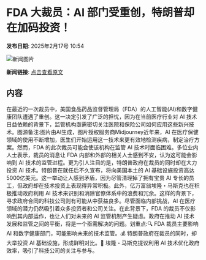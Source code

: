 # FDA 大裁员：AI 部门受重创，特朗普却在加码投资！

**发布日期**: 2025年2月17号 10:54

![新闻图片](https://pic.chinaz.com/picmap/201812181034444931_25.jpg)

**新闻链接**: [点击查看原文](https://www.aibase.com/zh/news/15416)

## 内容

在最近的一次裁员中，美国食品药品监督管理局（FDA）的人工智能(AI)和数字健康团队遭遇了重创。这一决定引发了广泛的担忧，因为在当前医疗行业对 AI 技术日益依赖的背景下，监管机构亟需密切关注医院和保险公司如何应用这些新兴技术。图源备注:图片由AI生成，图片授权服务商Midjourney近年来，AI 在医疗保健领域的使用不断增加，医生们开始运用这一技术来更有效地检测疾病，制定治疗方案。然而，FDA 的此次裁员可能会使该机构在监管 AI 技术时面临困难。多位业内人士表示，裁员的消息让 FDA 内部和外部的相关人士感到不安，认为这可能会影响到 AI 技术的监管进程。更为引人注目的是，特朗普政府在裁员的同时却在大力投资 AI 技术。特朗普在就任后不久宣布，将向美国本土的 AI 基础设施投资高达5000亿美元。这一举动让人感到矛盾，因为尽管清理掉了拥有宝贵 AI 专长的员工，但政府却在技术投资上表现得异常积极。此外，亿万富翁埃隆・马斯克也在积极推动政府利用 AI 技术来识别和消除官僚体系中的浪费和冗余。这样的背景下，寻求政府合同的科技公司则有可能从中获益良多。尽管面临内部挑战，AI 在医疗领域的潜力仍然吸引着众多投资者和公司关注。在此背景下，FDA 的裁员不仅影响到其内部运作，也让人们对未来的 AI 监管机制产生疑虑。政府在推动 AI 技术发展和监管之间的平衡，将是一个亟需解决的问题。划重点:🔍 FDA 裁员主要影响 AI 和数字健康部门，可能影响未来的技术监管。💰 特朗普政府在裁员的同时，却大举投资 AI 基础设施，形成鲜明对比。🚀 埃隆・马斯克提议利用 AI 技术优化政府效率，吸引了科技公司的关注与参与。
